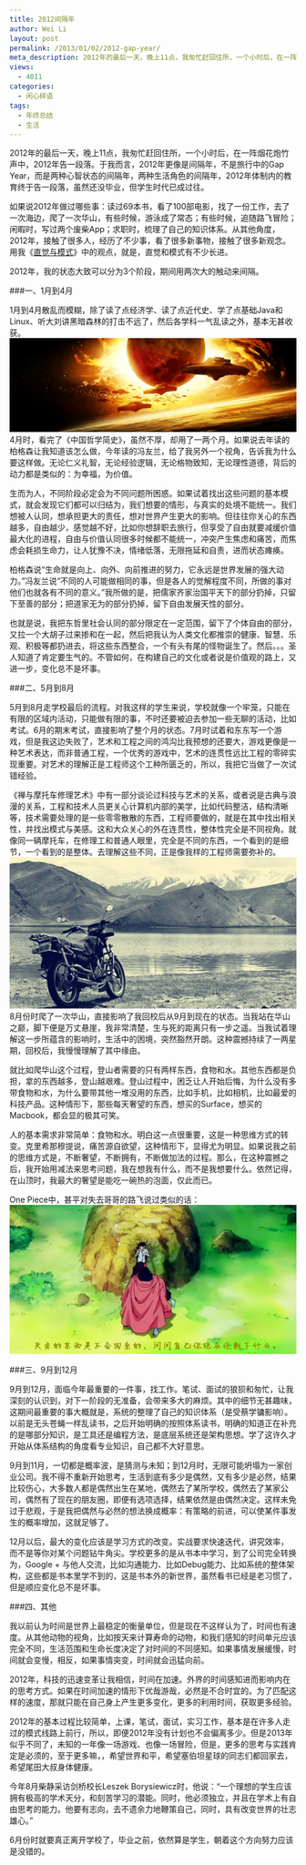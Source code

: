 ```yaml
---
title: 2012间隔年
author: Wei Li
layout: post
permalink: /2013/01/02/2012-gap-year/
meta_description: 2012年的最后一天，晚上11点，我匆忙赶回住所，一个小时后，在一阵烟花炮竹声中，2012年告一段落。于我而言，2012年更像是间隔年，不是旅行中的Gap Year，而是两种心智状态的间隔年，两种生活角色的间隔年，2012年体制内的教育终于告一段落，虽然还没毕业，但学生时代已成过往
views:
  - 4011
categories:
  - 闲心碎语
tags:
  - 年终总结
  - 生活
---
```

2012年的最后一天，晚上11点，我匆忙赶回住所，一个小时后，在一阵烟花炮竹声中，2012年告一段落。于我而言，2012年更像是间隔年，不是旅行中的Gap Year，而是两种心智状态的间隔年，两种生活角色的间隔年，2012年体制内的教育终于告一段落，虽然还没毕业，但学生时代已成过往。

如果说2012年做过哪些事：读过69本书，看了100部电影，找了一份工作，去了一次海边，爬了一次华山，有些时候，游泳成了常态；有些时候，追随路飞冒险；闲暇时，写过两个废柴App；求职时，梳理了自己的知识体系。从其他角度，2012年，接触了很多人，经历了不少事，看了很多新事物，接触了很多新观念。用我《[直觉与模式](/2012/12/02/intuition-and-pattern/)》中的观点，就是，直觉和模式有不少长进。

2012年，我的状态大致可以分为3个阶段，期间用两次大的触动来间隔。

###一、1月到4月

1月到4月散乱而模糊，除了读了点经济学、读了点近代史、学了点基础Java和Linux、听大刘讲黑暗森林的打击不远了，然后各学科一气乱读之外，基本无甚收获。
![Image][1]
4月时，看完了《中国哲学简史》，虽然不厚，却用了一两个月。如果说去年读的柏格森让我知道该怎么做，今年读的冯友兰，给了我另外一个视角，告诉我为什么要这样做。无论仁义礼智，无论经验逻辑，无论格物致知，无论理性道德，背后的动力都是类似的：为幸福，为价值。

生而为人，不同阶段必定会为不同问题所困惑。如果试着找出这些问题的基本模式，就会发现它们都可以归结为，我们想要的情形，与真实的处境不能统一。我们想被人认同，想承担更大的责任，想对世界产生更大的影响。但往往你关心的东西越多，自由越少，感觉越不好，比如你想辞职去旅行，但享受了自由就要减缓价值最大化的进程，自由与价值认同很多时候都不能统一，冲突产生焦虑和痛苦，而焦虑会耗损生命力，让人犹豫不决，情绪低落，无限拖延和自责，进而状态瘫痪。

柏格森说“生命就是向上、向外、向前推进的努力，它永远是世界发展的强大动力。”冯友兰说“不同的人可能做相同的事，但是各人的觉解程度不同，所做的事对他们也就各有不同的意义。”我所做的是，把儒家齐家治国平天下的部分扔掉，只留下至善的部分；把道家无为的部分扔掉，留下自由发展天性的部分。

也就是说，我把东哲里社会认同的部分限定在一定范围，留下了个体自由的部分，又拉一个大胡子过来掺和在一起，然后把我认为人类文化都推崇的健康、智慧、乐观、积极等都扔进去，将这些东西整合，一个有头有尾的怪物诞生了。然后。。。圣人知道了肯定要生气的。不管如何，在构建自己的文化或者说是价值观的路上，又进一步，变化总不是坏事。

###二、5月到8月

5月到8月走学校最后的流程。对我这样的学生来说，学校就像一个牢笼，只能在有限的区域内活动，只能做有限的事，不时还要被迫去参加一些无聊的活动，比如考试。6月的期末考试，直接影响了整个月的状态。7月时试着和东东写一个游戏，但是我这边失败了，艺术和工程之间的鸿沟比我预想的还要大，游戏更像是一种艺术表达，而非普通工程，一个优秀的游戏中，艺术的连贯性远比工程的零碎实现重要。对艺术的理解正是工程师这个工种所匮乏的，所以，我把它当做了一次试错经验。

《禅与摩托车修理艺术》中有一部分谈论过科技与艺术的关系，或者说是古典与浪漫的关系，工程和技术人员更关心计算机内部的美学，比如代码整洁，结构清晰等，技术需要处理的是一些零零散散的东西，工程师要做的，就是在其中找出相关性，并找出模式与美感。这和大众关心的外在连贯性，整体性完全是不同视角。就像同一辆摩托车，在修理工和普通人眼里，完全是不同的东西，一个看到的是细节，一个看到的是整体。去理解这些不同，正是像我样的工程师需要弥补的。
![Image][2]
8月份时爬了一次华山，直接影响了我回校后从9月到现在的状态。当我站在华山之巅，脚下便是万丈悬崖，我非常清楚，生与死的距离只有一步之遥。当我试着理解这一步所蕴含的影响时，生活中的困境，突然豁然开朗。这种震撼持续了一两星期，回校后，我慢慢理解了其中缘由。

就比如爬华山这个过程，登山者需要的只有两样东西，食物和水。其他东西都是负担，拿的东西越多，登山越艰难。登山过程中，困乏让人开始后悔，为什么没有多带食物和水，为什么要带其他一堆没用的东西，比如手机，比如相机，比如最爱的科技产品。这种情形下，那些每天奢望的东西，想买的Surface，想买的Macbook，都会显的极其可笑。

人的基本需求非常简单：食物和水。明白这一点很重要，这是一种思维方式的转变。克里希那穆提说，痛苦源自欲望，这种情形下，显得尤为明显。如果说我之前的思维方式是，不断奢望，不断拥有，不断做加法的过程。那么，在这种震撼之后，我开始用减法来思考问题，我在想我有什么，而不是我想要什么。依然记得，在山顶时，我最大的奢望是能吃一碗热的泡面，仅此而已。

One Piece中，甚平对失去哥哥的路飞说过类似的话：
![Image][3]

###三、9月到12月

9月到12月，面临今年最重要的一件事，找工作。笔试、面试的狼狈和匆忙，让我深刻的认识到，对下一阶段的无准备，会带来多大的麻烦。其中的细节无甚趣味，这期间最重要的事大概就是，系统的整理了自己的知识体系（是受蔡学镛影响）。以前是无头苍蝇一样乱读书，之后开始明确的按照体系读书，明确的知道正在补充的是哪部分知识，是工具还是编程方法，是底层系统还是架构思想。学了这许久才开始从体系结构的角度看专业知识，自己都不大好意思。

9月到11月，一切都是概率波，是猜测与未知；到12月时，无限可能坍塌为一家创业公司。我不得不重新开始思考，生活到底有多少是偶然，又有多少是必然，结果比较伤心，大多数人都是偶然出生在某地，偶然去了某所学校，偶然去了某家公司，偶然有了现在的朋友圈，即便有选项选择，结果依然是由偶然决定。这样未免过于悲观，于是我把偶然与必然的想法换成概率：有策略的前进，可以使某件事发生的概率增加，这就足够了。

12月以后，最大的变化应该是学习方式的改变。实战要求快速迭代，讲究效率，而不是等你对某个问题钻牛角尖。学校更多的是从书本中学习，到了公司完全转换为，Google + 与他人交流，比如沟通能力、比如Debug能力、比如系统的整体架构，这些都是书本里学不到的，这是书本外的新世界，虽然看书已经是老习惯了，但是顺应变化总不是坏事。

###四、其他

我以前认为时间是世界上最稳定的衡量单位，但是现在不这样认为了，时间也有速度。从其他动物的视角，比如按天来计算寿命的动物，和我们感知的时间单元应该完全不同，生活范围和生命长度决定了对时间的不同感知。如果事情发展缓慢，时间就会变慢，相反，如果事情突变，时间就会迅猛向前。

2012年，科技的迅速变革让我相信，时间在加速。外界的时间感知进而影响内在的思考方式。如果在时间加速的情形下优哉游哉，必然是不合时宜的。为了匹配这样的速度，那就只能在自己身上产生更多变化，更多的利用时间，获取更多经验。

2012年的基本过程比较简单，上课，笔试，面试，实习工作，基本是在许多人走过的模式线路上前行，所以，即便2012年没有计划也不会偏离多少。但是2013年似乎不同了，未知的一年像一场游戏、也像一场冒险，但是，更多的思考与实践肯定是必须的，至于更多嘛，，希望世界和平，希望塞伯坦星球的同志们都回家去，希望尾田大叔身体健康。

今年8月柴静采访剑桥校长Leszek Borysiewicz时，他说：“一个理想的学生应该拥有极高的学术天分，和刻苦学习的潜能。同时，他必须独立，并且在学术上有自由思考的能力。他要有志向，去不遗余力地鞭策自己，同时，具有改变世界的壮志雄心。”

6月份时就要真正离开学校了，毕业之前，依然算是学生，朝着这个方向努力应该是没错的。

[1]: /uploads/2013/01/trisome.png
[2]: /uploads/2013/01/zen.png
[3]: /uploads/2013/01/shenping_lufei.png